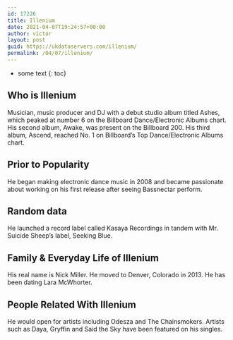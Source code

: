 ```yaml
---
id: 17226
title: Illenium
date: 2021-04-07T19:24:57+00:00
author: victor
layout: post
guid: https://ukdataservers.com/illenium/
permalink: /04/07/illenium/
---
```


* some text
{: toc}


## Who is Illenium



Musician, music producer and DJ with a debut studio album titled Ashes, which peaked at number 6 on the Billboard Dance/Electronic Albums chart. His second album, Awake, was present on the Billboard 200. His third album, Ascend, reached No. 1 on Billboard&#8217;s Top Dance/Electronic Albums chart.

                
                
                
## Prior to Popularity



He began making electronic dance music in 2008 and became passionate about working on his first release after seeing Bassnectar perform.

                
                
                
## Random data



He launched a record label called Kasaya Recordings in tandem with Mr. Suicide Sheep&#8217;s label, Seeking Blue.

                
                
                
## Family & Everyday Life of Illenium



His real name is Nick Miller. He moved to Denver, Colorado in 2013. He has been dating Lara McWhorter.

                
                
                
## People Related With Illenium



He would open for artists including Odesza and The Chainsmokers. Artists such as Daya, Gryffin and Said the Sky have been featured on his singles.

                
              
            
          
          
          